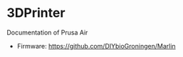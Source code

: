 3DPrinter
=========

Documentation of Prusa Air

* Firmware: https://github.com/DIYbioGroningen/Marlin
